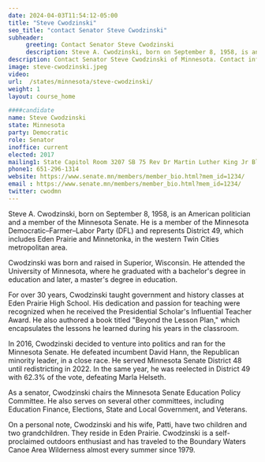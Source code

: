 ```yaml
---
date: 2024-04-03T11:54:12-05:00
title: "Steve Cwodzinski"
seo_title: "contact Senator Steve Cwodzinski"
subheader:
     greeting: Contact Senator Steve Cwodzinski
     description: Steve A. Cwodzinski, born on September 8, 1958, is an American politician and a member of the Minnesota Senate. He is a member of the Minnesota Democratic–Farmer–Labor Party (DFL) and represents District 49, which includes Eden Prairie and Minnetonka, in the western Twin Cities metropolitan area.
description: Contact Senator Steve Cwodzinski of Minnesota. Contact information for Steve Cwodzinski includes email address, phone number, and mailing address.
image: steve-cwodzinski.jpeg
video:
url:  /states/minnesota/steve-cwodzinski/
weight: 1
layout: course_home

####candidate
name: Steve Cwodzinski
state: Minnesota
party: Democratic
role: Senator
inoffice: current
elected: 2017
mailing1: State Capitol Room 3207 SB 75 Rev Dr Martin Luther King Jr Blvd St. Paul, MN 55155-1606
phone1: 651-296-1314
website: https://www.senate.mn/members/member_bio.html?mem_id=1234/
email : https://www.senate.mn/members/member_bio.html?mem_id=1234/
twitter: cwodmn
---
```


Steve A. Cwodzinski, born on September 8, 1958, is an American politician and a member of the Minnesota Senate. He is a member of the Minnesota Democratic–Farmer–Labor Party (DFL) and represents District 49, which includes Eden Prairie and Minnetonka, in the western Twin Cities metropolitan area.

Cwodzinski was born and raised in Superior, Wisconsin. He attended the University of Minnesota, where he graduated with a bachelor's degree in education and later, a master's degree in education.

For over 30 years, Cwodzinski taught government and history classes at Eden Prairie High School. His dedication and passion for teaching were recognized when he received the Presidential Scholar's Influential Teacher Award. He also authored a book titled "Beyond the Lesson Plan," which encapsulates the lessons he learned during his years in the classroom.

In 2016, Cwodzinski decided to venture into politics and ran for the Minnesota Senate. He defeated incumbent David Hann, the Republican minority leader, in a close race. He served Minnesota Senate District 48 until redistricting in 2022. In the same year, he was reelected in District 49 with 62.3% of the vote, defeating Marla Helseth.

As a senator, Cwodzinski chairs the Minnesota Senate Education Policy Committee. He also serves on several other committees, including Education Finance, Elections, State and Local Government, and Veterans.

On a personal note, Cwodzinski and his wife, Patti, have two children and two grandchildren. They reside in Eden Prairie. Cwodzinski is a self-proclaimed outdoors enthusiast and has traveled to the Boundary Waters Canoe Area Wilderness almost every summer since 1979.
